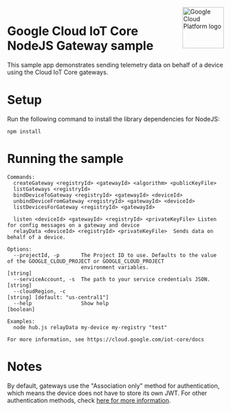 <img src="https://avatars2.githubusercontent.com/u/2810941?v=3&s=96" alt="Google Cloud Platform logo" title="Google Cloud Platform" align="right" height="96" width="96"/>

# Google Cloud IoT Core NodeJS Gateway sample

This sample app demonstrates sending telemetry data on behalf of a device using the Cloud IoT Core gateways.

# Setup

Run the following command to install the library dependencies for NodeJS:

    npm install

# Running the sample

    Commands:
      createGateway <registryId> <gatewayId> <algorithm> <publicKeyFile>
      listGateways <registryId>
      bindDeviceToGateway <registryId> <gatewayId> <deviceId>
      unbindDeviceFromGateway <registryId> <gatewayId> <deviceId>
      listDevicesForGateway <registryId> <gatewayId>

      listen <deviceId> <gatewayId> <registryId> <privateKeyFile> Listen for config messages on a gateway and device
      relayData <deviceId> <registryId> <privateKeyFile>  Sends data on behalf of a device.

    Options:
      --projectId, -p       The Project ID to use. Defaults to the value of the GOOGLE_CLOUD_PROJECT or GOOGLE_CLOUD_PROJECT
                            environment variables.                                                                  [string]
      --serviceAccount, -s  The path to your service credentials JSON.                                              [string]
      --cloudRegion, -c                                                                    [string] [default: "us-central1"]
      --help                Show help                                                                              [boolean]

    Examples:
      node hub.js relayData my-device my-registry "test"

    For more information, see https://cloud.google.com/iot-core/docs

# Notes

By default, gateways use the "Association only" method for authentication, which means the device does not have to store its own JWT. For other authentication methods, check [here for more information](https://cloud.google.com/iot/docs/how-tos/gateways/manage-gateways#authentication_methods).